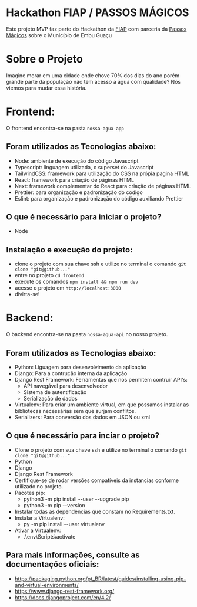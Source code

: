 # Hackathon FIAP / PASSOS MÁGICOS

Este projeto MVP faz parte do Hackathon da [FIAP](https://www.fiap.com.br/) com parceria da [Passos Mágicos](https://passosmagicos.org.br/) sobre o Município de Embu Guaçu

# Sobre o Projeto

Imagine morar em uma cidade onde chove 70% dos dias do ano porém grande parte da população não tem acesso a água com qualidade? Nós viemos para mudar essa história.

# Frontend:

O frontend encontra-se na pasta `nossa-agua-app`

## Foram utilizados as Tecnologias abaixo:

- Node: ambiente de execução do código Javascript
- Typescript: linguagem utilizada, o superset do Javascript
- TailwindCSS: framework para utilização do CSS na própia pagina HTML
- React: framework para criação de páginas HTML
- Next: framework complementar do React para criação de páginas HTML
- Prettier: para organização e padronização do codigo
- Eslint: para organização e padronização do código auxiliando Prettier

## O que é necessário para iniciar o projeto?

- Node

## Instalação e execução do projeto:

- clone o projeto com sua chave ssh e utilize no terminal o comando `git clone "git@github..."`
- entre no projeto `cd frontend`
- execute os comandos `npm install && npm run dev`
- acesse o projeto em `http://localhost:3000`
- divirta-se!
  

# Backend:

O backend encontra-se na pasta `nossa-agua-api` no nosso projeto.

## Foram utilizados as Tecnologias abaixo:

- Python: Liguagem para desenvolvimento da aplicação
- Django: Para a contrução interna da aplicação
- Django Rest Framework: Ferramentas que nos permitem contruir API's:
   - API navegável para desenvolvedor
   - Sistema de autentificação
   - Serialização de dados   
- Virtualenv: Para criar um ambiente virtual, em que possamos instalar as bibliotecas necessárias sem que surjam conflitos.
- Serializers: Para conversão dos dados em JSON ou xml


## O que é necessário para inciar o projeto?

 - Clone o projeto com sua chave ssh e utilize no terminal o comando `git clone "git@github..."`
 - Python
 - Django
 - Django Rest Framework
 - Certifique-se de rodar versões compatíveis da instancias conforme utilizado no projeto.
 - Pacotes pip:
      - python3 -m pip install --user --upgrade pip
      - python3 -m pip --version
 - Instalar todas as dependências que constam no Requirements.txt.
 - Instalar a Virtualenv:
      - py -m pip install --user virtualenv
 - Ativar a Virtualenv:
      - .\env\Scripts\activate


## Para mais informações, consulte as documentações oficiais:
- <a>https://packaging.python.org/pt_BR/latest/guides/installing-using-pip-and-virtual-environments/</a>
- <a>https://www.django-rest-framework.org/</a>
- <a>https://docs.djangoproject.com/en/4.2/</a>
